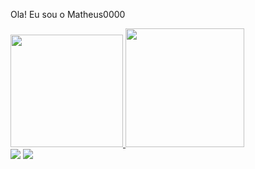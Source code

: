 <p> <p/>
Ola! Eu sou o Matheus0000
<p> <p/>

<div>
  <a href="https://github.com/matheus0000">
  <img height="180em" src="https://github-readme-stats.vercel.app/api?username=matheus0000&show_icons=true&theme=algolia&include_all_commits=true&count_private=true"/>
  <img height="190em" src="https://github-readme-stats.vercel.app/api/top-langs/?username=matheus0000&langs_count=7&theme=algolia" style="max-width: 100%;"/>
 <!-- <img height="180em" src="https://github-readme-stats.vercel.app/api/top-langs/?username=matheus0000&layout=compact&langs_count=7&theme=algolia"/> -->
</div>

<div>  
<a href="local" target="_blank"><img src="https://img.shields.io/badge/LinkedIn-0077B5?style=for-the-badge&logo=linkedin&logoColor=white" target="_blank"></a>           <!-- LinkedIn -->
<a href="local" target="_blank"><img src="https://img.shields.io/badge/YouTube-FF0000?style=for-the-badge&logo=youtube&logoColor=white" target="_blank"></a>             <!-- YouTube  -->
<!-- <a href="local" target="_blank"><img src="https://img.shields.io/badge/Twitch-9146FF?style=for-the-badge&logo=twitch&logoColor=white" target="_blank"></a>          <!-- Twitch   -->
<!-- <a href="local" target="_blank"><img src="https://img.shields.io/badge/Discord-7289DA?style=for-the-badge&logo=discord&logoColor=white" target="_blank"></a>        <!-- Discord  -->
<!-- <a href="local" target="_blank"><img src="https://img.shields.io/badge/Telegram-2CA5E0?style=for-the-badge&logo=telegram&logoColor=white" target="_blank"></a>      <!-- Telegram -->


<!-- /* CSS */ -->
</div>

